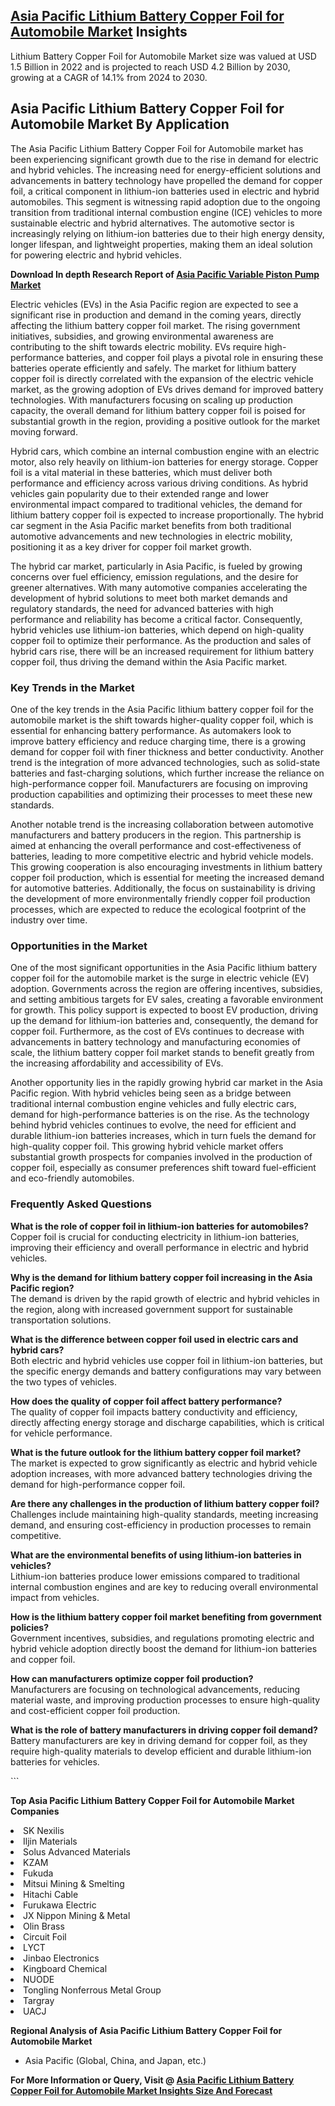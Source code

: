 <h2><a href="https://www.verifiedmarketreports.com/download-sample/?rid=449920&amp;utm_source=Github-Feb&amp;utm_medium=219" target="_blank">Asia Pacific Lithium Battery Copper Foil for Automobile Market</a> Insights</h2><p>Lithium Battery Copper Foil for Automobile Market size was valued at USD 1.5 Billion in 2022 and is projected to reach USD 4.2 Billion by 2030, growing at a CAGR of 14.1% from 2024 to 2030.</p><p><h2>Asia Pacific Lithium Battery Copper Foil for Automobile Market By Application</h2> <p>The Asia Pacific Lithium Battery Copper Foil for Automobile market has been experiencing significant growth due to the rise in demand for electric and hybrid vehicles. The increasing need for energy-efficient solutions and advancements in battery technology have propelled the demand for copper foil, a critical component in lithium-ion batteries used in electric and hybrid automobiles. This segment is witnessing rapid adoption due to the ongoing transition from traditional internal combustion engine (ICE) vehicles to more sustainable electric and hybrid alternatives. The automotive sector is increasingly relying on lithium-ion batteries due to their high energy density, longer lifespan, and lightweight properties, making them an ideal solution for powering electric and hybrid vehicles.</p> <p><p><strong>Download In depth Research Report of <a href="https://www.verifiedmarketreports.com/download-sample/?rid=236118&amp;utm_source=Pulse-Dec&amp;utm_medium=219" target="_blank">Asia Pacific Variable Piston Pump Market</a></strong></p></p> <p>Electric vehicles (EVs) in the Asia Pacific region are expected to see a significant rise in production and demand in the coming years, directly affecting the lithium battery copper foil market. The rising government initiatives, subsidies, and growing environmental awareness are contributing to the shift towards electric mobility. EVs require high-performance batteries, and copper foil plays a pivotal role in ensuring these batteries operate efficiently and safely. The market for lithium battery copper foil is directly correlated with the expansion of the electric vehicle market, as the growing adoption of EVs drives demand for improved battery technologies. With manufacturers focusing on scaling up production capacity, the overall demand for lithium battery copper foil is poised for substantial growth in the region, providing a positive outlook for the market moving forward.</p> <p>Hybrid cars, which combine an internal combustion engine with an electric motor, also rely heavily on lithium-ion batteries for energy storage. Copper foil is a vital material in these batteries, which must deliver both performance and efficiency across various driving conditions. As hybrid vehicles gain popularity due to their extended range and lower environmental impact compared to traditional vehicles, the demand for lithium battery copper foil is expected to increase proportionally. The hybrid car segment in the Asia Pacific market benefits from both traditional automotive advancements and new technologies in electric mobility, positioning it as a key driver for copper foil market growth.</p> <p>The hybrid car market, particularly in Asia Pacific, is fueled by growing concerns over fuel efficiency, emission regulations, and the desire for greener alternatives. With many automotive companies accelerating the development of hybrid solutions to meet both market demands and regulatory standards, the need for advanced batteries with high performance and reliability has become a critical factor. Consequently, hybrid vehicles use lithium-ion batteries, which depend on high-quality copper foil to optimize their performance. As the production and sales of hybrid cars rise, there will be an increased requirement for lithium battery copper foil, thus driving the demand within the Asia Pacific market.</p> <h3>Key Trends in the Market</h3> <p>One of the key trends in the Asia Pacific lithium battery copper foil for the automobile market is the shift towards higher-quality copper foil, which is essential for enhancing battery performance. As automakers look to improve battery efficiency and reduce charging time, there is a growing demand for copper foil with finer thickness and better conductivity. Another trend is the integration of more advanced technologies, such as solid-state batteries and fast-charging solutions, which further increase the reliance on high-performance copper foil. Manufacturers are focusing on improving production capabilities and optimizing their processes to meet these new standards.</p> <p>Another notable trend is the increasing collaboration between automotive manufacturers and battery producers in the region. This partnership is aimed at enhancing the overall performance and cost-effectiveness of batteries, leading to more competitive electric and hybrid vehicle models. This growing cooperation is also encouraging investments in lithium battery copper foil production, which is essential for meeting the increased demand for automotive batteries. Additionally, the focus on sustainability is driving the development of more environmentally friendly copper foil production processes, which are expected to reduce the ecological footprint of the industry over time.</p> <h3>Opportunities in the Market</h3> <p>One of the most significant opportunities in the Asia Pacific lithium battery copper foil for the automobile market is the surge in electric vehicle (EV) adoption. Governments across the region are offering incentives, subsidies, and setting ambitious targets for EV sales, creating a favorable environment for growth. This policy support is expected to boost EV production, driving up the demand for lithium-ion batteries and, consequently, the demand for copper foil. Furthermore, as the cost of EVs continues to decrease with advancements in battery technology and manufacturing economies of scale, the lithium battery copper foil market stands to benefit greatly from the increasing affordability and accessibility of EVs.</p> <p>Another opportunity lies in the rapidly growing hybrid car market in the Asia Pacific region. With hybrid vehicles being seen as a bridge between traditional internal combustion engine vehicles and fully electric cars, demand for high-performance batteries is on the rise. As the technology behind hybrid vehicles continues to evolve, the need for efficient and durable lithium-ion batteries increases, which in turn fuels the demand for high-quality copper foil. This growing hybrid vehicle market offers substantial growth prospects for companies involved in the production of copper foil, especially as consumer preferences shift toward fuel-efficient and eco-friendly automobiles.</p> <h3>Frequently Asked Questions</h3> <p><b>What is the role of copper foil in lithium-ion batteries for automobiles?</b><br> Copper foil is crucial for conducting electricity in lithium-ion batteries, improving their efficiency and overall performance in electric and hybrid vehicles.</p> <p><b>Why is the demand for lithium battery copper foil increasing in the Asia Pacific region?</b><br> The demand is driven by the rapid growth of electric and hybrid vehicles in the region, along with increased government support for sustainable transportation solutions.</p> <p><b>What is the difference between copper foil used in electric cars and hybrid cars?</b><br> Both electric and hybrid vehicles use copper foil in lithium-ion batteries, but the specific energy demands and battery configurations may vary between the two types of vehicles.</p> <p><b>How does the quality of copper foil affect battery performance?</b><br> The quality of copper foil impacts battery conductivity and efficiency, directly affecting energy storage and discharge capabilities, which is critical for vehicle performance.</p> <p><b>What is the future outlook for the lithium battery copper foil market?</b><br> The market is expected to grow significantly as electric and hybrid vehicle adoption increases, with more advanced battery technologies driving the demand for high-performance copper foil.</p> <p><b>Are there any challenges in the production of lithium battery copper foil?</b><br> Challenges include maintaining high-quality standards, meeting increasing demand, and ensuring cost-efficiency in production processes to remain competitive.</p> <p><b>What are the environmental benefits of using lithium-ion batteries in vehicles?</b><br> Lithium-ion batteries produce lower emissions compared to traditional internal combustion engines and are key to reducing overall environmental impact from vehicles.</p> <p><b>How is the lithium battery copper foil market benefiting from government policies?</b><br> Government incentives, subsidies, and regulations promoting electric and hybrid vehicle adoption directly boost the demand for lithium-ion batteries and copper foil.</p> <p><b>How can manufacturers optimize copper foil production?</b><br> Manufacturers are focusing on technological advancements, reducing material waste, and improving production processes to ensure high-quality and cost-efficient copper foil production.</p> <p><b>What is the role of battery manufacturers in driving copper foil demand?</b><br> Battery manufacturers are key in driving demand for copper foil, as they require high-quality materials to develop efficient and durable lithium-ion batteries for vehicles.</p> ```</p><p><strong>Top Asia Pacific Lithium Battery Copper Foil for Automobile Market Companies</strong></p><div data-test-id=""><p><li>SK Nexilis</li><li> Iljin Materials</li><li> Solus Advanced Materials</li><li> KZAM</li><li> Fukuda</li><li> Mitsui Mining & Smelting</li><li> Hitachi Cable</li><li> Furukawa Electric</li><li> JX Nippon Mining & Metal</li><li> Olin Brass</li><li> Circuit Foil</li><li> LYCT</li><li> Jinbao Electronics</li><li> Kingboard Chemical</li><li> NUODE</li><li> Tongling Nonferrous Metal Group</li><li> Targray</li><li> UACJ</li></p><div><strong>Regional Analysis of&nbsp;Asia Pacific Lithium Battery Copper Foil for Automobile Market</strong></div><ul><li dir="ltr"><p dir="ltr">Asia Pacific (Global, China, and Japan, etc.)</p></li></ul><p><strong>For More Information or Query, Visit @&nbsp;</strong><strong><a href="https://www.verifiedmarketreports.com/product/lithium-battery-copper-foil-for-automobile-market/?utm_source=Github-Feb&amp;utm_medium=219" target="_blank">Asia Pacific Lithium Battery Copper Foil for Automobile Market Insights Size And Forecast</a></strong></p></div><h2>&nbsp;</h2><div data-test-id="">&nbsp;</div>
